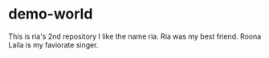 # demo-world
This is ria's 2nd repository
I like the name ria.
Ria was my best friend.
Roona Laila is my faviorate singer.
